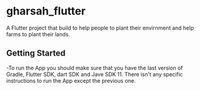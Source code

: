 # gharsah_flutter

A Flutter project that build to help people to plant their envirnment and help farms to plant their lands.

## Getting Started

-To run the App you should make sure that you have the last version of Gradle, Flutter SDK, dart SDK and Jave SDK 11.
There isn't any specific instructions to run the App except the previous one.

